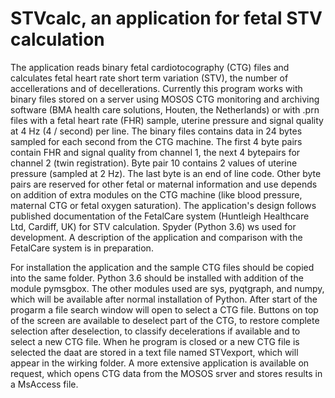 # STVcalc, an application for fetal STV calculation
The application reads binary fetal cardiotocography (CTG) files and calculates fetal heart rate short term variation (STV), the number of accellerations and of decellerations.
Currently this program works with binary files stored on a server using MOSOS CTG monitoring and archiving software (BMA health care solutions, Houten, the Netherlands) or with .prn files with a fetal heart rate (FHR) sample, uterine pressure and signal quality at 4 Hz (4 / second) per line.
The binary files contains data in 24 bytes sampled for each second from the CTG machine. The first 4 byte pairs contain FHR and signal quality from channel 1, the next 4 bytepairs for channel 2 (twin registration). Byte pair 10 contains 2 values of uterine pressure (sampled at 2 Hz). The last byte is an end of line code. Other byte pairs are reserved for other fetal or maternal information and use depends on addition of extra modules on the CTG machine (like blood pressure, maternal CTG or fetal oxygen saturation).
The application's design follows published documentation of the FetalCare system (Huntleigh Healthcare Ltd, Cardiff, UK) for STV calculation. Spyder (Python 3.6) ws used for development. A description of the application and comparison with the FetalCare system is in preparation.

For installation the application and the sample CTG files should be copied into the same folder. Python 3.6 should be installed with addition of the module pymsgbox. The other modules used are sys, pyqtgraph, and numpy, which will be available after normal installation of Python. After start of the progarm a file search window will open to select a CTG file. Buttons on top of the screen are available to deselect part of the CTG, to restore complete selection after deselection, to classify decelerations if available and to select a new CTG file. When he program is closed or a new CTG file is selected the daat are stored in a text file named STVexport, which will appear in the wirking folder.
A more extensive application is available on request, which opens CTG data from the MOSOS srver and stores results in a MsAccess file.
